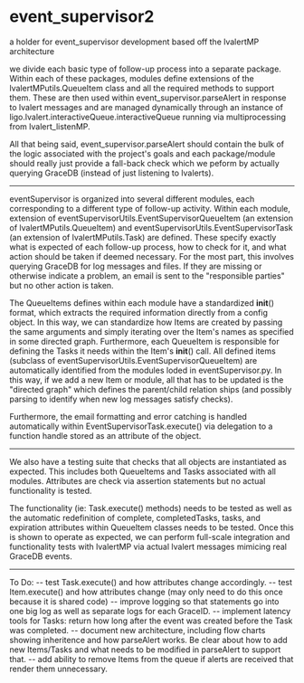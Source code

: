 # event_supervisor2
a holder for event_supervisor development based off the lvalertMP architecture

we divide each basic type of follow-up process into a separate package. Within each of these packages, modules define extensions of the lvalertMPutils.QueueItem class and all the required methods to support them. These are then used within event_supervisor.parseAlert in response to lvalert messages and are managed dynamically through an instance of ligo.lvalert.interactiveQueue.interactiveQueue running via multiprocessing from lvalert_listenMP.

All that being said, event_supervisor.parseAlert should contain the bulk of the logic associated with the project's goals and each package/module should really just provide a fall-back check which we peform by actually querying GraceDB (instead of just listening to lvalerts).

-------------------

eventSupervisor is organized into several different modules, each corresponding to a different type of follow-up activity. Within each module, extension of eventSupervisorUtils.EventSupervisorQueueItem (an extension of lvalertMPutils.QueueItem) and eventSupervisorUtils.EventSupervisorTask (an extension of lvalertMPutils.Task) are defined. These specify exactly what is expected of each follow-up process, how to check for it, and what action should be taken if deemed necessary. For the most part, this involves querying GraceDB for log messages and files. If they are missing or otherwise indicate a problem, an email is sent to the "responsible parties" but no other action is taken.

The QueueItems defines within each module have a standardized __init__() format, which extracts the required information directly from a config object. In this way, we can standardize how Items are created by passing the same arguments and simply iterating over the Item's names as specified in some directed graph. Furthermore, each QueueItem is responsible for defining the Tasks it needs within the Item's __init__() call. All defined items (subclass of eventSupervisorUtils.EventSupervisorQueueItem) are automatically identified from the modules loded in eventSupervisor.py. In this way, if we add a new Item or module, all that has to be updated is the "directed graph" which defines the parent/child relation ships (and possibly parsing to identify when new log messages satisfy checks).

Furthermore, the email formatting and error catching is handled automatically within EventSupervisorTask.execute() via delegation to a function handle stored as an attribute of the object.

-------------------

We also have a testing suite that checks that all objects are instantiated as expected. This includes both QueueItems and Tasks associated with all modules. Attributes are check via assertion statements but no actual functionality is tested.

The functionality (ie: Task.execute() methods) needs to be tested as well as the automatic redefinition of complete, completedTasks, tasks, and expiration attributes within QueueItem classes needs to be tested. Once this is shown to operate as expected, we can perform full-scale integration and functionality tests with lvalertMP via actual lvalert messages mimicing real GraceDB events.

-------------------

To Do:
  -- test Task.execute() and how attributes change accordingly.
  -- test Item.execute() and how attributes change (may only need to do this once because it is shared code)
  -- improve logging so that statements go into one big log as well as separate logs for each GraceID. 
  -- implement latency tools for Tasks: return how long after the event was created before the Task was completed.
  -- document new architecture, including flow charts showing inheritence and how parseAlert works. Be clear about how to add new Items/Tasks and what needs to be modified in parseAlert to support that.
  -- add ability to remove Items from the queue if alerts are received that render them unnecessary.
